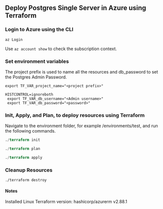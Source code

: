 
## Deploy Postgres Single Server in Azure using Terraform

### Login to Azure using the CLI

```
az Login
```

Use `az account show` to check the subscription context.

### Set environment variables

The project prefix is used to name all the resources and db_password to set the Postgres Admin Password.

```variables
export TF_VAR_project_name="<project prefix>"

HISTCONTROL=ignoreboth
 export TF_VAR_db_username="<Admin username>"
 export TF_VAR_db_password="<password>"
```


### Init, Apply, and Plan, to deploy resources using Terraform


Navigate to the environment folder, for example /environments/test, and run the following commands.

```terraform
./terraform init

./terraform plan

./terraform apply
```

### Cleanup Resources

```
./terraform destroy
```

#### Notes

Installed Linux Terraform version: hashicorp/azurerm v2.88.1 
